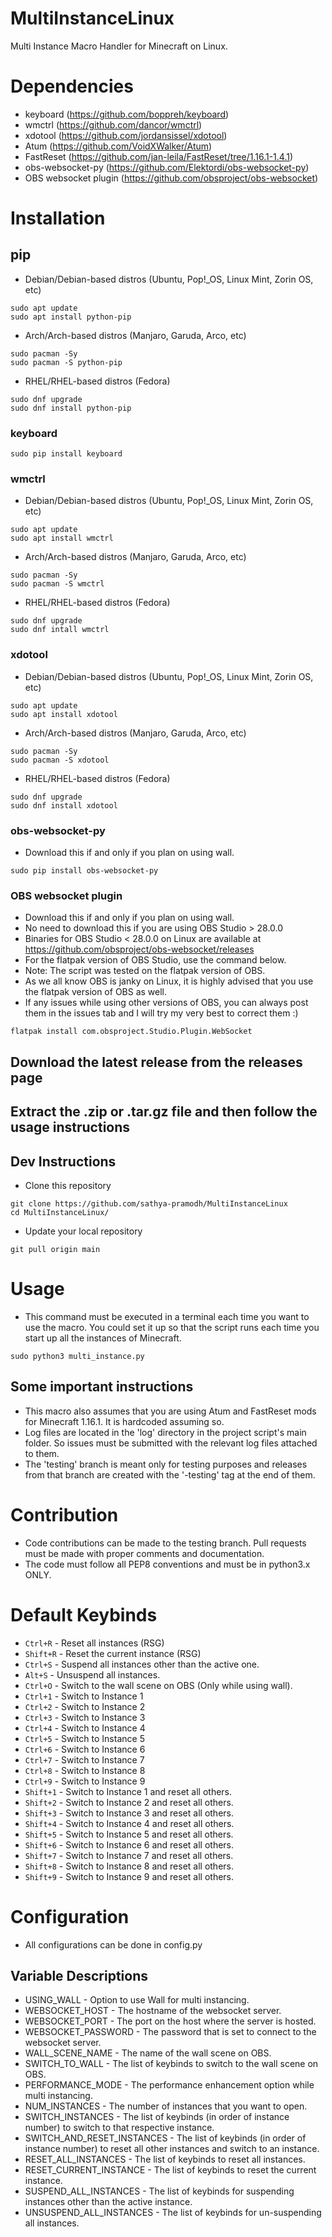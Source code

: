 # MultiInstanceLinux
Multi Instance Macro Handler for Minecraft on Linux.

# Dependencies
- keyboard (https://github.com/boppreh/keyboard)
- wmctrl (https://github.com/dancor/wmctrl)
- xdotool (https://github.com/jordansissel/xdotool)
- Atum (https://github.com/VoidXWalker/Atum)
- FastReset (https://github.com/jan-leila/FastReset/tree/1.16.1-1.4.1)
- obs-websocket-py (https://github.com/Elektordi/obs-websocket-py)
- OBS websocket plugin (https://github.com/obsproject/obs-websocket)

# Installation
## pip
- Debian/Debian-based distros (Ubuntu, Pop!_OS, Linux Mint, Zorin OS, etc)
```
sudo apt update
sudo apt install python-pip
```
- Arch/Arch-based distros (Manjaro, Garuda, Arco, etc)
```
sudo pacman -Sy
sudo pacman -S python-pip
```
- RHEL/RHEL-based distros (Fedora)
```
sudo dnf upgrade
sudo dnf install python-pip
```
### keyboard
```
sudo pip install keyboard
```
### wmctrl
- Debian/Debian-based distros (Ubuntu, Pop!_OS, Linux Mint, Zorin OS, etc)
```
sudo apt update
sudo apt install wmctrl
```
- Arch/Arch-based distros (Manjaro, Garuda, Arco, etc)
```
sudo pacman -Sy
sudo pacman -S wmctrl
```
- RHEL/RHEL-based distros (Fedora)
```
sudo dnf upgrade
sudo dnf intall wmctrl
```
### xdotool
- Debian/Debian-based distros (Ubuntu, Pop!_OS, Linux Mint, Zorin OS, etc)
```
sudo apt update
sudo apt install xdotool
```
- Arch/Arch-based distros (Manjaro, Garuda, Arco, etc)
```
sudo pacman -Sy
sudo pacman -S xdotool
```
- RHEL/RHEL-based distros (Fedora)
```
sudo dnf upgrade
sudo dnf install xdotool
```

### obs-websocket-py
- Download this if and only if you plan on using wall.

```
sudo pip install obs-websocket-py
```

### OBS websocket plugin
- Download this if and only if you plan on using wall.
- No need to download this if you are using OBS Studio > 28.0.0
- Binaries for OBS Studio < 28.0.0 on Linux are available at https://github.com/obsproject/obs-websocket/releases
- For the flatpak version of OBS Studio, use the command below.
- Note: The script was tested on the flatpak version of OBS.
- As we all know OBS is janky on Linux, it is highly advised that you use the flatpak version of OBS as well.
- If any issues while using other versions of OBS, you can always post them in the issues tab and I will try my very best to correct them :)

```
flatpak install com.obsproject.Studio.Plugin.WebSocket  
```

## Download the latest release from the releases page

## Extract the .zip or .tar.gz file and then follow the usage instructions

## Dev Instructions
- Clone this repository
```
git clone https://github.com/sathya-pramodh/MultiInstanceLinux
cd MultiInstanceLinux/
```
- Update your local repository
```
git pull origin main
```

# Usage
- This command must be executed in a terminal each time you want to use the macro. You could set it up so that the script runs each time you start up all the instances of Minecraft.
```
sudo python3 multi_instance.py
```
## Some important instructions
- This macro also assumes that you are using Atum and FastReset mods for Minecraft 1.16.1. It is hardcoded assuming so.
- Log files are located in the 'log' directory in the project script's main folder. So issues must be submitted with the relevant log files attached to them.
- The 'testing' branch is meant only for testing purposes and releases from that branch are created with the '-testing' tag at the end of them.

# Contribution
- Code contributions can be made to the testing branch. Pull requests must be made with proper comments and documentation.
- The code must follow all PEP8 conventions and must be in python3.x ONLY.

# Default Keybinds
- `Ctrl+R` - Reset all instances (RSG)
- `Shift+R` - Reset the current instance (RSG)
- `Ctrl+S` - Suspend all instances other than the active one.
- `Alt+S` - Unsuspend all instances.
- `Ctrl+O` - Switch to the wall scene on OBS (Only while using wall).
- `Ctrl+1` - Switch to Instance 1
- `Ctrl+2` - Switch to Instance 2
- `Ctrl+3` - Switch to Instance 3
- `Ctrl+4` - Switch to Instance 4
- `Ctrl+5` - Switch to Instance 5
- `Ctrl+6` - Switch to Instance 6
- `Ctrl+7` - Switch to Instance 7
- `Ctrl+8` - Switch to Instance 8
- `Ctrl+9` - Switch to Instance 9
- `Shift+1` - Switch to Instance 1 and reset all others.
- `Shift+2` - Switch to Instance 2 and reset all others.
- `Shift+3` - Switch to Instance 3 and reset all others.
- `Shift+4` - Switch to Instance 4 and reset all others.
- `Shift+5` - Switch to Instance 5 and reset all others.
- `Shift+6` - Switch to Instance 6 and reset all others.
- `Shift+7` - Switch to Instance 7 and reset all others.
- `Shift+8` - Switch to Instance 8 and reset all others.
- `Shift+9` - Switch to Instance 9 and reset all others.

# Configuration
- All configurations can be done in config.py

## Variable Descriptions
- USING_WALL - Option to use Wall for multi instancing.
- WEBSOCKET_HOST - The hostname of the websocket server.
- WEBSOCKET_PORT - The port on the host where the server is hosted.
- WEBSOCKET_PASSWORD - The password that is set to connect to the websocket server.
- WALL_SCENE_NAME - The name of the wall scene on OBS.
- SWITCH_TO_WALL - The list of keybinds to switch to the wall scene on OBS.
- PERFORMANCE_MODE - The performance enhancement option while multi instancing.
- NUM_INSTANCES - The number of instances that you want to open.
- SWITCH_INSTANCES - The list of keybinds (in order of instance number) to switch to that respective instance.
- SWITCH_AND_RESET_INSTANCES - The list of keybinds (in order of instance number) to reset all other instances and switch to an instance.
- RESET_ALL_INSTANCES - The list of keybinds to reset all instances.
- RESET_CURRENT_INSTANCE - The list of keybinds to reset the current instance.
- SUSPEND_ALL_INSTANCES - The list of keybinds for suspending instances other than the active instance.
- UNSUSPEND_ALL_INSTANCES - The list of keybinds for un-suspending all instances.
